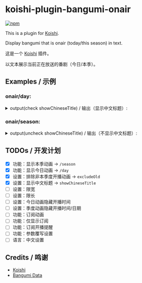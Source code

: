 # koishi-plugin-bangumi-onair

[![npm](https://img.shields.io/npm/v/koishi-plugin-bangumi-onair?style=flat-square)](https://www.npmjs.com/package/koishi-plugin-bangumi-onair)

This is a plugin for [Koishi](https://koishi.chat/).

Display bangumi that is onair (today/this season) in text.

这是一个 [Koishi](https://koishi.chat/) 插件。

以文本展示当前正在放送的番剧（今日/本季）。

## Examples / 示例

### onair/day:
<details>
<summary>output(check showChineseTitle) / 输出（显示中文标题）:</summary>

> 00:05   スプリガン<br>
> 00:28   不死不幸<br>
> 00:58   破灭之国<br>
> 08:30   影之诗F 七影篇<br>
> \> --- 16:14 ---<br>
> 16:30   特搜组大吾 救国的橘色部队<br>
> 16:55   全力兔子<br>
> 16:55   パウ・パトロール(シーズン4)<br>
> 17:25   希望的力量～大人光之美少女'23～<br>
> 18:00   哆啦A梦<br>
> 21:00   世界尽头的圣骑士 铁锈之山的君王<br>
> 21:30   家里蹲吸血姬的苦闷<br>
> 22:00   间谍过家家 第二季<br>
> 22:00   极速车魂<br>
> 22:00   死神 千年血战篇-诀别谭-<br>
> 22:30   新上司是天然呆<br>
> 23:00   归还者的魔法要特别<br>
> 23:00   小不点<br>
> 23:00   药屋少女的呢喃<br>
> 23:30   猪肝记得煮熟再吃<br>

</details>

### onair/season:
<details>
<summary>output(uncheck showChineseTitle) / 输出（不显示中文标题）:</summary>

> --- Monday ---<br>
> 00:00 10-02   しーくれっとみっしょん～潜入捜査官は絶対に負けない！～<br>
> 00:05 04-04   其れ、則ちスケッチ。<br>
> 00:05 07-10   ダークギャザリング<br>
> 07:24 03-28   パッコロリン<br>
> 07:45 09-25   チキップダンサーズ(第3期)<br>
> 16:00 10-03   それいけ!アンパンマン<br>
> 17:25 04-02   パズドラ<br>
> 18:00 04-13   クレヨンしんちゃん<br>
> 18:30 01-08   名探偵コナン<br>
> 20:00 10-09   星屑テレパス<br>
> 20:30 10-02   B-PROJECT ～熱烈＊ラブコール～<br>
> 21:00 10-02   ミギとダリ<br>
> 21:30 10-02   鴨乃橋ロンの禁断推理<br>
> 22:00 10-09   川越ボーイズ・シング<br>
> 23:00 10-02   SHY<br>
> 23:30 10-02   私の推しは悪役令嬢。<br>
> --- Tuesday ---<br>
> 00:00 10-03   とあるおっさんのVRMMO活動記<br>
> 00:00 10-10   デッドマウント・デスプレイ(第2クール)<br>
> 00:30 10-03   聖剣学院の魔剣使い<br>
> 19:00 08-01   おでかけ子ザメ<br>
> 22:00 10-03   Paradox Live THE ANIMATION<br>
> 22:00 10-03   聖女の魔力は万能です Season2<br>
> 22:15 01-10   Call Star -ボクは本当にダメな星？-<br>
> 23:00 07-04   フェ～レンザイ -神さまの日常-<br>
> 23:00 10-03   東京リベンジャーズ 天竺編<br>
> --- Wednesday ---<br>
> 00:00 10-04   忍ばない！クリプトニンジャ咲耶<br>
> 00:00 11-01   転生したらスライムだった件 コリウスの夢<br>
> 00:29 07-12   Helck<br>
> 01:59 03-16   キラキラADらっこちゃん<br>
> 08:30 03-22   しゅわわん！<br>
> 18:00 10-20   ONE PIECE<br>
> 19:00 03-08   夜は猫といっしょ Season2<br>
> 20:00 10-04   ブルバスター<br>
> 21:00 10-04   婚約破棄された令嬢を拾った俺が、イケナイことを教え込む<br>
> 21:30 10-04   陰の実力者になりたくて！ 2nd season<br>
> 23:00 10-04   絆のアリル セカンドシーズン<br>
> 23:00 10-04   ウマ娘 プリティーダービー Season 3<br>
> 23:30 10-04   16bitセンセーション -ANOTHER LAYER-<br>
> 23:55 10-04   カミエラビ GOD.app<br>
> --- Thursday ---<br>
> 00:00 04-10   こうしす!<br>
> 00:00 10-12   グッド・ナイト・ワールド<br>
> 00:00 10-26   PLUTO<br>
> 00:00 11-02   鬼武者<br>
> 00:00 11-09   悪魔くん<br>
> 00:00 11-23   ぼくのデーモン<br>
> 00:00 12-26   ガイナタマガー<br>
> 00:30 10-05   暴食のベルセルク<br>
> 21:00 10-05   魔法使いの嫁 SEASON2 第2クール<br>
> 21:05 10-12   まついぬ<br>
> 21:10 07-13   闇芝居(第11期)<br>
> 21:30 10-12   Dr.STONE NEW WORLD(第2クール)<br>
> 22:00 09-28   冒険者になりたいと都に出て行った娘がSランクになってた<br>
> 22:30 10-05   ビックリメン<br>
> 22:30 10-05   柚木さんちの四兄弟。<br>
> 22:56 07-06   呪術廻戦 懐玉・玉折／渋谷事変(第2期)<br>
> --- Friday ---<br>
> 00:00 10-06   レヱル・ロマネスク２<br>
> 00:00 11-10   機甲英雄 機鬥勇者 第2季<br>
> 00:05 07-07   るろうに剣心 -明治剣客浪漫譚-(2023)<br>
> 00:05 09-29   お嬢と番犬くん<br>
> 00:33 10-06   アンダーニンジャ<br>
> 00:46 04-07   パンパカパンツ おNEWさん<br>
> 00:58 10-13   放課後少年花子くん<br>
> 01:23 10-06   カノジョも彼女 Season 2<br>
> 16:55 01-07   パウ・パトロール(シーズン4)<br>
> 17:25 10-06   BEYBLADE X<br>
> 17:55 04-14   ポケットモンスター(2023)<br>
> 18:00 04-15   ドラえもん<br>
> 20:00 06-26   狐妖小红娘<br>
> 20:00 10-06   盾の勇者の成り上がり Season 3<br>
> 21:00 10-06   ゴブリンスレイヤーⅡ<br>
> 21:30 10-06   経験済みなキミと、経験ゼロなオレが、お付き合いする話。<br>
> 21:30 10-06   葬送のフリーレン<br>
> 22:00 10-06   攻略うぉんてっど！～異世界救います!?～<br>
> 23:00 10-06   ヒプノシスマイク -Division Rap Battle- Rhyme Anima ＋<br>
> 23:00 11-03   進撃の巨人 The Final Season 完結編 後編<br>
> 23:30 07-07   七つの魔剣が支配する<br>
> --- Saturday ---<br>
> 00:00 05-27   天地無用！GXP パラダイス始動編<br>
> 00:00 08-17   機甲英雄 機鬥勇者<br>
> 00:05 07-08   スプリガン<br>
> 00:28 10-07   アンデッドアンラック<br>
> 00:58 10-07   はめつのおうこく<br>
> 01:10 10-07   アークナイツ【冬隠帰路/PERISH IN FROST】<br>
> 03:10 06-05   よるわまわるよ<br>
> 03:52 04-02   ぼのぼの<br>
> 07:00 07-08   カードファイト!! ヴァンガード will+Dress Season3<br>
> 08:00 10-07   おしりたんてい(第8シリーズ)<br>
> 08:30 07-08   シャドウバースF(セブンシャドウズ編)<br>
> 09:30 01-08   ニンジャラ<br>
> 13:00 02-05   ぼくらベビーベアーズ<br>
> 16:30 09-30   め組の大吾 救国のオレンジ<br>
> 16:55 10-07   全力ウサギ(2023)<br>
> 17:25 10-07   キボウノチカラ～オトナプリキュア'23～<br>
> 21:00 10-07   最果てのパラディン 鉄錆の山の王<br>
> 21:30 10-07   ひきこまり吸血姫の悶々<br>
> 22:00 07-08   BLEACH 千年血戦篇 -訣別譚-<br>
> 22:00 09-30   MFゴースト<br>
> 22:00 10-07   SPY×FAMILY Season 2<br>
> 22:30 10-07   新しい上司はど天然<br>
> 23:00 10-07   帰還者の魔法は特別です<br>
> 23:00 10-07   オチビサン<br>
> 23:00 10-28   薬屋のひとりごと<br>
> 23:30 10-07   豚のレバーは加熱しろ<br>
> 23:55 04-01   EDENS ZERO(第2期)<br>
> --- Sunday ---<br>
> 00:00 10-01   ラグナクリムゾン<br>
> 00:00 10-08   ティアムーン帝国物語～断頭台から始まる、姫の転生逆転ストーリー～<br>
> 00:30 07-02   うちの会社の小さい先輩の話<br>
> 00:30 10-08   僕らの雨いろプロトコル<br>
> 01:00 07-02   実は俺、最強でした？<br>
> 01:00 10-08   ポーション頼みで生き延びます！<br>
> 06:30 04-03   遊☆戯☆王ゴーラッシュ!!<br>
> 07:30 02-05   ひろがるスカイ！プリキュア<br>
> 07:30 04-02   デュエル・マスターズ WIN 決闘学園編<br>
> 08:00 04-02   アニアキングダム<br>
> 08:00 04-02   逃走中 グレートミッション<br>
> 08:15 10-01   トランスフォーマー アーススパーク<br>
> 15:30 10-08   七つの大罪 黙示録の四騎士<br>
> 16:00 04-09   青のオーケストラ<br>
> 16:00 07-09   ゾン100～ゾンビになるまでにしたい100のこと～<br>
> 16:00 10-01   シャングリラ・フロンティア～クソゲーハンター、神ゲーに挑まんとす～<br>
> 16:00 10-22   ドッグシグナル<br>
> 16:30 10-01   キャプテン翼シーズン2 ジュニアユース編<br>
> 17:00 01-08   ちびまる子ちゃん<br>
> 18:30 10-05   サザエさん<br>
> 21:00 10-01   オーバーテイク！<br>
> 21:00 10-01   でこぼこ魔女の親子事情<br>
> 21:30 10-08   君のことが大大大大大好きな100人の彼女<br>

</details>

## TODOs / 开发计划
 - [x] 功能：显示本季动画 -> `/season`
 - [x] 功能：显示今日动画 -> `/day`
 - [x] 设置：排除非本季度开播动画 -> `excludeOld`
 - [x] 设置：显示中文标题 -> `showChineseTitle`
 - [ ] 设置：限宽
 - [ ] 设置：限长
 - [ ] 设置：今日动画隐藏开播时间
 - [ ] 设置：季度动画隐藏开播时间/日期
 - [ ] 功能：订阅动画
 - [ ] 功能：仅显示订阅
 - [ ] 功能：订阅开播提醒
 - [ ] 功能：参数覆写设置
 - [ ] 语言：中文设置

## Credits / 鸣谢
 - [Koishi](https://koishi.chat/)
 - [Bangumi Data](https://github.com/bangumi-data/bangumi-data)
